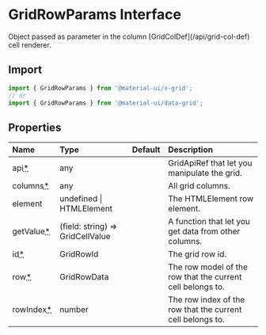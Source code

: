 # GridRowParams Interface

<p class="description">Object passed as parameter in the column [GridColDef](/api/grid-col-def) cell renderer.</p>

## Import

```js
import { GridRowParams } from '@material-ui/x-grid';
// or
import { GridRowParams } from '@material-ui/data-grid';
```

## Properties

| Name                                                                             | Type                                                               | Default | Description                                                |
| :------------------------------------------------------------------------------- | :----------------------------------------------------------------- | :------ | :--------------------------------------------------------- |
| <span class="prop-name required">api<abbr title="required">\*</abbr></span>      | <span class="prop-type">any</span>                                 |         | GridApiRef that let you manipulate the grid.               |
| <span class="prop-name required">columns<abbr title="required">\*</abbr></span>  | <span class="prop-type">any</span>                                 |         | All grid columns.                                          |
| <span class="prop-name">element</span>                                           | <span class="prop-type">undefined \| HTMLElement</span>            |         | The HTMLElement row element.                               |
| <span class="prop-name required">getValue<abbr title="required">\*</abbr></span> | <span class="prop-type">(field: string) =&gt; GridCellValue</span> |         | A function that let you get data from other columns.       |
| <span class="prop-name required">id<abbr title="required">\*</abbr></span>       | <span class="prop-type">GridRowId</span>                           |         | The grid row id.                                           |
| <span class="prop-name required">row<abbr title="required">\*</abbr></span>      | <span class="prop-type">GridRowData</span>                         |         | The row model of the row that the current cell belongs to. |
| <span class="prop-name required">rowIndex<abbr title="required">\*</abbr></span> | <span class="prop-type">number</span>                              |         | The row index of the row that the current cell belongs to. |

